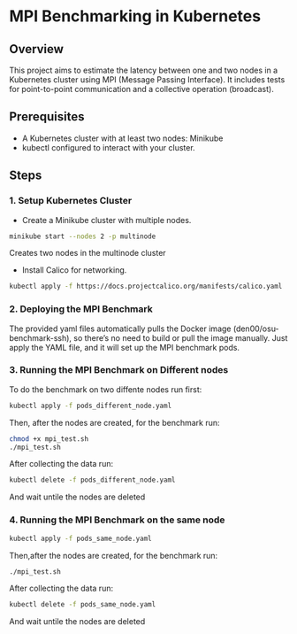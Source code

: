 # MPI Benchmarking in Kubernetes
## Overview
This project aims to estimate the latency between one and two nodes in a Kubernetes cluster using MPI (Message Passing Interface). It includes tests for point-to-point communication and a collective operation (broadcast).

## Prerequisites
- A Kubernetes cluster with at least two nodes: Minikube
- kubectl configured to interact with your cluster.

## Steps

### 1. Setup Kubernetes Cluster
- Create a Minikube cluster with multiple nodes.
```bash
minikube start --nodes 2 -p multinode
```
Creates two nodes in the multinode cluster

- Install Calico for networking.
```bash
kubectl apply -f https://docs.projectcalico.org/manifests/calico.yaml
```

### 2. Deploying the MPI Benchmark
The provided yaml files automatically pulls the Docker image (den00/osu-benchmark-ssh), so there’s no need to build or pull the image manually. Just apply the YAML file, and it will set up the MPI benchmark pods.

### 3. Running the MPI Benchmark on Different nodes
To do the benchmark on two diffente nodes run first:
```bash
kubectl apply -f pods_different_node.yaml
```
Then, after the nodes are created, for the benchmark run:
```bash
chmod +x mpi_test.sh
./mpi_test.sh
```
After collecting the data run:
```bash
kubectl delete -f pods_different_node.yaml
```
And wait untile the nodes are deleted

### 4. Running the MPI Benchmark on the same node
```bash
kubectl apply -f pods_same_node.yaml
```
Then,after the nodes are created, for the benchmark run:
```bash
./mpi_test.sh
```
After collecting the data run:
```bash
kubectl delete -f pods_same_node.yaml
```
And wait untile the nodes are deleted
